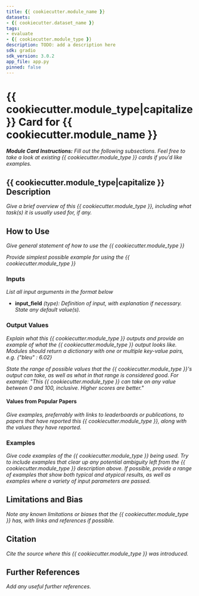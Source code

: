 ```yaml
---
title: {{ cookiecutter.module_name }}
datasets:
- {{ cookiecutter.dataset_name }} 
tags:
- evaluate
- {{ cookiecutter.module_type }}
description: TODO: add a description here
sdk: gradio
sdk_version: 3.0.2
app_file: app.py
pinned: false
---
```


# {{ cookiecutter.module_type|capitalize }} Card for {{ cookiecutter.module_name }}

***Module Card Instructions:*** *Fill out the following subsections. Feel free to take a look at existing {{ cookiecutter.module_type }} cards if you'd like examples.*

## {{ cookiecutter.module_type|capitalize }} Description
*Give a brief overview of this {{ cookiecutter.module_type }}, including what task(s) it is usually used for, if any.*

## How to Use
*Give general statement of how to use the {{ cookiecutter.module_type }}*

*Provide simplest possible example for using the {{ cookiecutter.module_type }}*

### Inputs
*List all input arguments in the format below*
- **input_field** *(type): Definition of input, with explanation if necessary. State any default value(s).*

### Output Values

*Explain what this {{ cookiecutter.module_type }} outputs and provide an example of what the {{ cookiecutter.module_type }} output looks like. Modules should return a dictionary with one or multiple key-value pairs, e.g. {"bleu" : 6.02}*

*State the range of possible values that the {{ cookiecutter.module_type }}'s output can take, as well as what in that range is considered good. For example: "This {{ cookiecutter.module_type }} can take on any value between 0 and 100, inclusive. Higher scores are better."*

#### Values from Popular Papers
*Give examples, preferrably with links to leaderboards or publications, to papers that have reported this {{ cookiecutter.module_type }}, along with the values they have reported.*

### Examples
*Give code examples of the {{ cookiecutter.module_type }} being used. Try to include examples that clear up any potential ambiguity left from the {{ cookiecutter.module_type }} description above. If possible, provide a range of examples that show both typical and atypical results, as well as examples where a variety of input parameters are passed.*

## Limitations and Bias
*Note any known limitations or biases that the {{ cookiecutter.module_type }} has, with links and references if possible.*

## Citation
*Cite the source where this {{ cookiecutter.module_type }} was introduced.*

## Further References
*Add any useful further references.*

